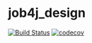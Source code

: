# job4j_design
[![Build Status](https://travis-ci.org/alexx33915/job4j_design.svg?branch=master)](https://travis-ci.org/alexx33915/job4j_design)
[![codecov](https://codecov.io/gh/alexx33915/job4j_design/branch/master/graph/badge.svg?token=DAHZ1O2EK0)](https://codecov.io/gh/alexx33915/job4j_design)